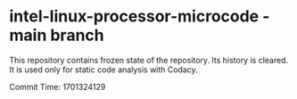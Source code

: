 # intel-linux-processor-microcode - main branch

This repository contains frozen state of the repository.
Its history is cleared. It is used only for static code
analysis with Codacy.

Commit Time: 1701324129